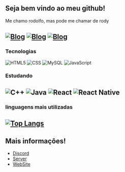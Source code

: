 
Seja bem vindo ao meu github!
---
Me chamo rodolfo, mas pode me chamar de rody

[![Blog](https://img.shields.io/badge/Instagram-E4405F?style=for-the-badge&logo=instagram&logoColor=white)](https://www.instagram.com/ctrlrody/)
[![Blog](https://img.shields.io/badge/LinkedIn-0077B5?style=for-the-badge&logo=linkedin&logoColor=white)](https://www.linkedin.com/in/rodolfo-falcao-a057902aa/)
[![Blog](https://img.shields.io/badge/Discord-7289DA?style=for-the-badge&logo=discord&logoColor=white)](https://discord.gg/trgYVkF2H7)
---
### Tecnologias
![HTML5](https://img.shields.io/badge/-HTML5-333333?style=flat&logo=HTML5)
![CSS](https://img.shields.io/badge/-CSS-333333?style=flat&logo=CSS3&logoColor=1572B6)
![MySQL](https://img.shields.io/badge/-MySQL-333333?style=flat&logo=mysql)
![JavaScript](https://img.shields.io/badge/-JavaScript-333333?style=flat&logo=javascript)

### Estudando
![C++](https://img.shields.io/badge/-C++-333333?style=flat&logo=C%2B%2B&logoColor=00599C)
![Java](https://img.shields.io/badge/-Java-333333?style=flat&logo=Java&logoColor=007396)
![React](https://img.shields.io/badge/-React-333333?style=flat&logo=react)
![React Native](https://img.shields.io/badge/-React%20Native-333333?style=flat&logo=react)
---
### linguagens mais utilizadas
[![Top Langs](https://github-readme-stats.vercel.app/api/top-langs/?username=RodFalcao&layout=compact&bg_color=2C2F33)](https://github.com/anuraghazra/github-readme-stats)
--
## Mais informações!

  - [Discord](https://discord.com/users/1204502635755868234/)
  - [Server](https://discord.gg/j8yy9xeyAf)
  - [WebSite](https://app.ctrlrody.com)
